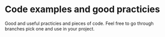 # Code examples and good practicies

Good and useful practicies and pieces of code.
Feel free to go through branches pick one and use in your project.

<!-- ## Technologies: -->

<!-- - [React Native](https://github.com/AlbertArakelyan/code-examples-and-good-practices/tree/react-native) -->
<!-- - [Typescript](https://github.com/AlbertArakelyan/code-examples-and-good-practices/tree/typescript) -->
